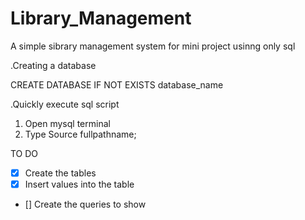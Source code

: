 # Library_Management
A simple sibrary management system for mini project usinng only sql



.Creating a database

CREATE DATABASE IF NOT EXISTS database_name

.Quickly execute sql script
1) Open mysql terminal
2) Type 
Source fullpathname;

<!---
Amount will be a derived attribute
if (issue Date - return date)>14 days
then amount = Fine*((issue Date - return date)-14)
---> 


TO DO

- [x] Create the tables
- [x] Insert values into the table
- [] Create the queries to show
